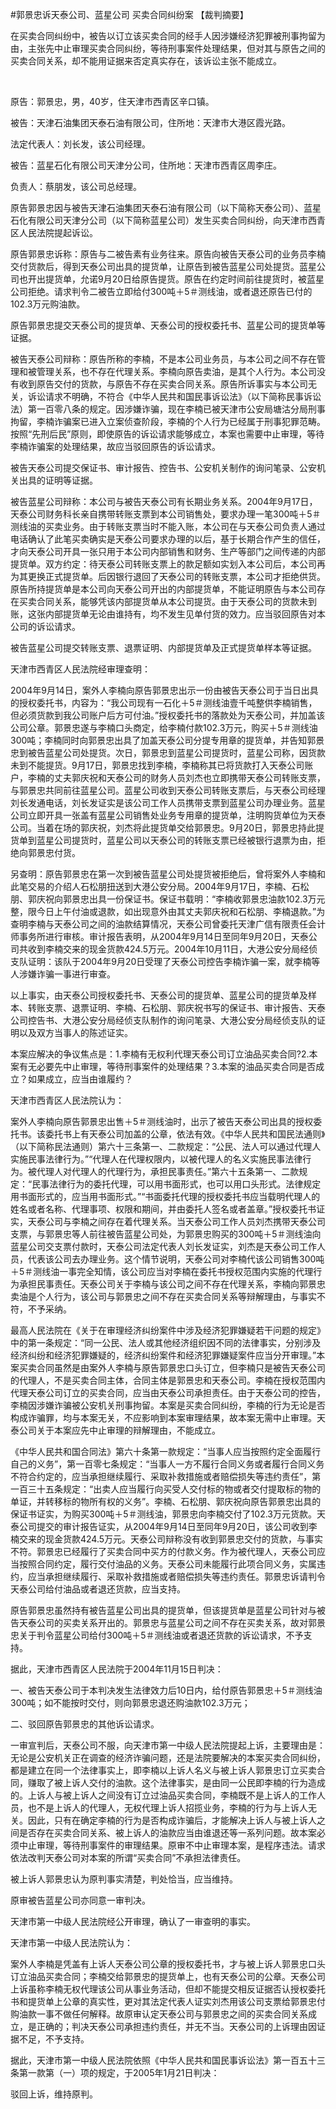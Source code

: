 #郭景忠诉天泰公司、蓝星公司 买卖合同纠纷案 
【裁判摘要】

在买卖合同纠纷中，被告以订立该买卖合同的经手人因涉嫌经济犯罪被刑事拘留为由，主张先中止审理买卖合同纠纷，等待刑事案件处理结果，但对其与原告之间的买卖合同关系，却不能用证据来否定真实存在，该诉讼主张不能成立。

 

原告：郭景忠，男，40岁，住天津市西青区辛口镇。

被告：天津石油集团天泰石油有限公司，住所地：天津市大港区霞光路。

法定代表人：刘长发，该公司经理。

被告：蓝星石化有限公司天津分公司，住所地：天津市西青区周李庄。

负责人：蔡朋发，该公司总经理。

原告郭景忠因与被告天津石油集团天泰石油有限公司（以下简称天泰公司）、蓝星石化有限公司天津分公司（以下简称蓝星公司）发生买卖合同纠纷，向天津市西青区人民法院提起诉讼。

原告郭景忠诉称：原告与二被告素有业务往来。原告向被告天泰公司的业务员李楠交付货款后，得到天泰公司出具的提货单，让原告到被告蓝星公司处提货。蓝星公司也开出提货单，允诺9月20日给原告提货。原告在约定时间前往提货时，被蓝星公司拒绝。请求判令二被告立即给付300吨＋5＃测线油，或者退还原告已付的102.3万元购油款。

原告郭景忠提交天泰公司的提货单、天泰公司的授权委托书、蓝星公司的提货单等证据。

被告天泰公司辩称：原告所称的李楠，不是本公司业务员，与本公司之间不存在管理和被管理关系，也不存在代理关系。李楠向原告卖油，是其个人行为。本公司没有收到原告交付的货款，与原告不存在买卖合同关系。原告所诉事实与本公司无关，诉讼请求不明确，不符合《中华人民共和国民事诉讼法》（以下简称民事诉讼法）第一百零八条的规定。因涉嫌诈骗，现在李楠已被天津市公安局塘沽分局刑事拘留，李楠诈骗案已进入立案侦查阶段，李楠的个人行为已经属于刑事犯罪范畴。按照“先刑后民”原则，即使原告的诉讼请求能够成立，本案也需要中止审理，等待李楠诈骗案的处理结果，故应当驳回原告的诉讼请求。

被告天泰公司提交保证书、审计报告、控告书、公安机关制作的询问笔录、公安机关出具的证明等证据。

被告蓝星公司辩称：本公司与被告天泰公司有长期业务关系。2004年9月17日，天泰公司财务科长亲自携带转账支票到本公司销售处，要求办理一笔300吨＋5＃测线油的买卖业务。由于转账支票当时不能入账，本公司在与天泰公司负责人通过电话确认了此笔买卖确实是天泰公司要求办理的以后，基于长期合作产生的信任，才向天泰公司开具一张只用于本公司内部销售和财务、生产等部门之间传递的内部提货单。双方约定：待天泰公司转账支票上的款足额如实划入本公司后，本公司再为其更换正式提货单。后因银行退回了天泰公司的转账支票，本公司才拒绝供货。原告所持提货单是本公司向天泰公司开出的内部提货单，不能证明原告与本公司存在买卖合同关系，能够凭该内部提货单从本公司提货。由于天泰公司的货款未到账，这张内部提货单无论由谁持有，均不发生见单付货的效力。应当驳回原告对本公司的诉讼请求。

被告蓝星公司提交转账支票、退票证明、内部提货单及正式提货单样本等证据。

天津市西青区人民法院经审理查明：

2004年9月14日，案外人李楠向原告郭景忠出示一份由被告天泰公司于当日出具的授权委托书，内容为：“我公司现有一石化＋5＃测线油壹千吨整供李楠销售，但必须货款到我公司账户后方可付油。”授权委托书的落款处为天泰公司，并加盖该公司公章。郭景忠遂与李楠口头商定，给李楠付款102.3万元，购买＋5＃测线油300吨；李楠同时向郭景忠出具了加盖天泰公司分提专用章的提货单，并告知郭景忠到被告蓝星公司处提货。次日，郭景忠到蓝星公司提货时，蓝星公司称，因货款未到不能提货。9月17日，郭景忠找到李楠，李楠称其已将货款打入天泰公司账户，李楠的丈夫郭庆祝和天泰公司的财务人员刘杰也立即携带天泰公司转账支票，与郭景忠共同前往蓝星公司。蓝星公司收到天泰公司转账支票后，与天泰公司经理刘长发通电话，刘长发证实是该公司工作人员携带支票到蓝星公司办理业务。蓝星公司立即开具一张盖有蓝星公司销售处业务专用章的提货单，注明购货单位为天泰公司。当着在场的郭庆祝，刘杰将此提货单交给郭景忠。9月20日，郭景忠持此提货单到蓝星公司提货时，蓝星公司以天泰公司的转账支票已经被银行退票为由，拒绝向郭景忠付货。

另查明：原告郭景忠在第一次到被告蓝星公司处提货被拒绝后，曾将案外人李楠和此笔交易的介绍人石松朋扭送到大港公安分局。2004年9月17日，李楠、石松朋、郭庆祝向郭景忠出具一份保证书。保证书载明：“李楠收郭景忠油款102.3万元整，限今日上午付油或退款，如出现意外由其丈夫郭庆祝和石松朋、李楠退款。”为查明李楠与天泰公司之间的油款结算情况，天泰公司曾委托天津广信有限责任会计师事务所进行审核。审计报告表明，从2004年9月14日至同年9月20日，天泰公司共收到李楠交来的现金货款424.5万元。2004年10月11日，大港公安分局经侦支队证明：该队于2004年9月20日受理了天泰公司控告李楠诈骗一案，就李楠等人涉嫌诈骗一事进行审查。

以上事实，由天泰公司授权委托书、天泰公司的提货单、蓝星公司的提货单及样本、转账支票、退票证明、李楠、石松朋、郭庆祝书写的保证书、审计报告、天泰公司控告书、大港公安分局经侦支队制作的询问笔录、大港公安分局经侦支队的证明以及双方当事人的陈述证实。

本案应解决的争议焦点是：1.李楠有无权利代理天泰公司订立油品买卖合同?2.本案有无必要先中止审理，等待刑事案件的处理结果？3.本案的油品买卖合同是否成立？如果成立，应当由谁履约？

天津市西青区人民法院认为：

案外人李楠向原告郭景忠出售＋5＃测线油时，出示了被告天泰公司出具的授权委托书。该委托书上有天泰公司加盖的公章，依法有效。《中华人民共和国民法通则》（以下简称民法通则）第六十三条第一、二款规定：“公民、法人可以通过代理人实施民事法律行为。”“代理人在代理权限内，以被代理人的名义实施民事法律行为。被代理人对代理人的代理行为，承担民事责任。”第六十五条第一、二款规定：“民事法律行为的委托代理，可以用书面形式，也可以用口头形式。法律规定用书面形式的，应当用书面形式。”“书面委托代理的授权委托书应当载明代理人的姓名或者名称、代理事项、权限和期间，并由委托人签名或者盖章。”授权委托书证实，天泰公司与李楠之间存在着代理关系。当天泰公司工作人员刘杰携带天泰公司支票，与郭景忠等人前往被告蓝星公司处，为郭景忠购买的300吨＋5＃测线油向蓝星公司交支票付款时，天泰公司法定代表人刘长发证实，刘杰是天泰公司工作人员，代表该公司去办理业务。这个情节说明，天泰公司对李楠代该公司销售300吨＋5＃测线油一事完全知情，该公司应当对李楠在委托书授权范围内实施的代理行为承担民事责任。天泰公司关于李楠与该公司之间不存在代理关系，李楠向郭景忠卖油是个人行为，该公司与郭景忠之间不存在买卖合同关系等辩解理由，与事实不符，不予采纳。

最高人民法院在《关于在审理经济纠纷案件中涉及经济犯罪嫌疑若干问题的规定》中的第一条规定：“同一公民、法人或其他经济组织因不同的法律事实，分别涉及经济纠纷和经济犯罪嫌疑的，经济纠纷案件和经济犯罪嫌疑案件应当分开审理。”本案买卖合同虽然是由案外人李楠与原告郭景忠口头订立，但李楠只是被告天泰公司的代理人，不是买卖合同主体，合同主体是郭景忠和天泰公司。李楠在授权范围内代理天泰公司订立的买卖合同，应当由天泰公司承担责任。由于天泰公司的控告，李楠因涉嫌诈骗被公安机关刑事拘留。本案是买卖合同纠纷，李楠的行为无论是否构成诈骗罪，均与本案无关，不应影响到本案审理结果，故本案无需中止审理。天泰公司关于本案应先中止审理的辩解理由，不能成立。

《中华人民共和国合同法》第六十条第一款规定：“当事人应当按照约定全面履行自己的义务”，第一百零七条规定：“当事人一方不履行合同义务或者履行合同义务不符合约定的，应当承担继续履行、采取补救措施或者赔偿损失等违约责任”，第一百三十五条规定：“出卖人应当履行向买受人交付标的物或者交付提取标的物的单证，并转移标的物所有权的义务”。李楠、石松朋、郭庆祝向原告郭景忠出具的保证书证实，为购买300吨＋5＃测线油，郭景忠向李楠交付了102.3万元货款。天泰公司提交的审计报告证实，从2004年9月14日至同年9月20日，该公司收到李楠交来的现金货款424.5万元。天泰公司辩称没有收到郭景忠交付的货款，与事实不符。郭景忠已经履行了买卖合同中买方的付款义务。作为被代理人，天泰公司应当按照合同约定，履行交付油品的义务。天泰公司未能履行此项合同义务，实属违约，应当承担继续履行、采取补救措施或者赔偿损失等违约责任。郭景忠诉请判令天泰公司给付油品或者退还货款，应当支持。

原告郭景忠虽然持有被告蓝星公司出具的提货单，但该提货单是蓝星公司针对与被告天泰公司的买卖关系开出的。郭景忠与蓝星公司之间不存在买卖关系，故对郭景忠关于判令蓝星公司给付300吨＋5＃测线油或者退还货款的诉讼请求，不予支持。

据此，天津市西青区人民法院于2004年11月15日判决：

一、被告天泰公司于本判决发生法律效力后10日内，给付原告郭景忠＋5＃测线油300吨；如不能按时交付，则向郭景忠退还购油款102.3万元；

二、驳回原告郭景忠的其他诉讼请求。

一审宣判后，天泰公司不服，向天津市第一中级人民法院提起上诉，主要理由是：无论是公安机关正在调查的经济诈骗问题，还是法院要解决的本案买卖合同纠纷，都是建立在同一个法律事实上，即李楠以上诉人名义与被上诉人郭景忠订立买卖合同，赚取了被上诉人交付的油款。这个法律事实，是由同一公民即李楠的行为造成的。上诉人与被上诉人之间没有订立过油品买卖合同，李楠既不是上诉人的工作人员，也不是上诉人的代理人，无权代理上诉人招揽业务，李楠的行为与上诉人无关。因此，只有在确定李楠的行为是否构成诈骗后，才能解决上诉人与被上诉人之间是否存在买卖合同关系、被上诉人的油款应当由谁退还等一系列问题。故本案必须中止审理，等待刑事案件的审理结果。原审不中止审理本案，是程序违法。请求依法改判天泰公司对本案的所谓“买卖合同”不承担法律责任。

被上诉人郭景忠认为原判事实清楚，判处恰当，应当维持。

原审被告蓝星公司亦同意一审判决。

天津市第一中级人民法院经公开审理，确认了一审查明的事实。

天津市第一中级人民法院认为：

案外人李楠是凭盖有上诉人天泰公司公章的授权委托书，才与被上诉人郭景忠口头订立油品买卖合同；李楠交给郭景忠的提货单上，也有天泰公司的公章。天泰公司上诉虽称李楠无权代理该公司从事业务活动，但却不能提交相反证据否认授权委托书和提货单上公章的真实性，更对其法定代表人证实刘杰用该公司支票给郭景忠付购油款一事不做任何解释。故原审认定天泰公司与郭景忠之间的买卖合同关系成立，是正确的；判决天泰公司承担违约责任，并无不当。天泰公司的上诉理由因证据不足，不予支持。

据此，天津市第一中级人民法院依照《中华人民共和国民事诉讼法》第一百五十三条第一款第（一）项的规定，于2005年1月21日判决：

驳回上诉，维持原判。


